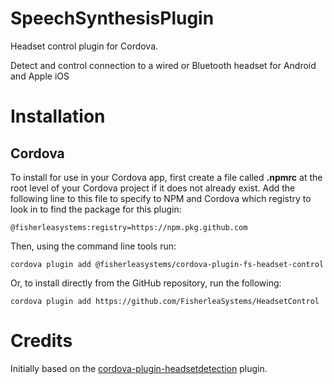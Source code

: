 # SpeechSynthesisPlugin

Headset control plugin for Cordova.

Detect and control connection to a wired or Bluetooth headset for Android and Apple iOS

# Installation

## Cordova

To install for use in your Cordova app, first create a file called **.npmrc** at the root level of your Cordova project if it does not already exist. Add the following line to this file to specify to NPM and Cordova which registry to look in to find the package for this plugin:

    @fisherleasystems:registry=https://npm.pkg.github.com

Then, using the command line tools run:

    cordova plugin add @fisherleasystems/cordova-plugin-fs-headset-control

Or, to install directly from the GitHub repository, run the following:

    cordova plugin add https://github.com/FisherleaSystems/HeadsetControl

# Credits

Initially based on the [cordova-plugin-headsetdetection](https://github.com/EddyVerbruggen/HeadsetDetection-PhoneGap-Plugin) plugin.
